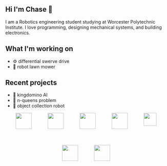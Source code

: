 ## Hi I'm Chase 👋
I am a Robotics engineering student studying at Worcester Polytechnic Institute. I love programming, designing mechanical systems, and building electronics. 

## What I'm working on
- ⚙️ differential swerve drive
- 🏡 robot lawn mower

## Recent projects
- 🏰 kingdomino AI
- 👑 n-queens problem
- 🤖 object collection robot

<div style="display: flex; justify-content: center; flex-wrap: wrap; gap: 50px;">
  <img src="https://github.com/user-attachments/assets/a9524694-21ad-4da0-ae3d-afac6130efcf" width="50" />
  <img src="https://github.com/user-attachments/assets/3499ac6b-5fc2-4dda-81b9-34887cde60a2" width="50" />
  <img src="https://github.com/user-attachments/assets/501f6dcb-dcf0-457d-8fac-5ea963fdd8cc" width="50" />
  <img src="https://github.com/user-attachments/assets/66bc25d7-4183-4fd8-9c81-24625813c346" width="50" />
  <img src="https://github.com/user-attachments/assets/b3cf1511-fa77-4a06-8a4f-f273d9f8e579" width="40" />
  <img src="https://github.com/user-attachments/assets/14d277e7-a527-4738-9f54-34c8e5d2134f" width="50" />
  <img src="https://github.com/user-attachments/assets/8aff040c-a06a-440e-a9d0-db50cf0b85cb" width="50" />
</div>


